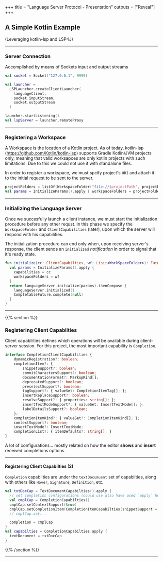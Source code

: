 +++
title = "Language Server Protocol - Presentation"
outputs = ["Reveal"]
+++

## A Simple Kotlin Example
(Leveraging kotlin-lsp and LSP4J)

---

### Server Connection
Accomplished by means of Sockets input and output streams

```kt
val socket = Socket("127.0.0.1", 9999)

val launcher =
  LSPLauncher.createClientLauncher(
    languageClient,
    socket.inputStream,
    socket.outputStream
  )

launcher.startListening()
val lspServer = launcher.remoteProxy
```

---

### Registering a Workspace
A Workspace is the location of a Kotlin project. As of today, kotlin-lsp (https://github.com/Kotlin/kotlin-lsp) supports Gradle Kotlin/JVM projects only, meaning that
valid worksapces are only kotlin projects with such limitations. Due to this we could not use it with standalone files.

In order to register a workspace, we must spcify project's `URI` and attach it to the initial request to be sent to the server.

```kt
projectFolders = listOf(WorkspaceFolder("file://$projectPath", projectName))
val params = InitializeParams().apply { workspaceFolders = projectFolders }
```

---

### Initializing the Language Server
Once we succesfully launch a client instance, we must start the initialization procedure before any other requst. In this phase
we specify the `WorkspaceFolder` and `ClientCapabilities` (later), upon which the server will respond with his capabilities.

The initialization procedure can end only when, upon receiving server's
response, the client sends an `initialized` *notification* in order to signal
that it's ready state.

```kt
fun initialize(cc: ClientCapabilties, wf: Lisit<WorkSpaceFolder>): Future<Void> {
  val params = InitializeParams().apply {
    capabilities = cc
    workspaceFolders = wf
  }
  return languageServer.initialize(params).thenCompose {
    languageServer.initialized()
    CompletableFuture.complete(null)
  }
}
```



---
{{% section %}}

### Registering Client Capabilties
Client capabilities defines which operations will be available during client-server session. For this project, the most important capability is `Completion`.

```ts
interface CompletionClientCapabilities {
	dynamicRegistration?: boolean;
	completionItem?: {
		snippetSupport?: boolean;
		commitCharactersSupport?: boolean;
		documentationFormat?: MarkupKind[];
		deprecatedSupport?: boolean;
		preselectSupport?: boolean;
		tagSupport?: { valueSet: CompletionItemTag[]; };
		insertReplaceSupport?: boolean;
		resolveSupport?: { properties: string[]; };
		insertTextModeSupport?: { valueSet: InsertTextMode[]; };
		labelDetailsSupport?: boolean;
	};
	completionItemKind?: { valueSet?: CompletionItemKind[]; };
	contextSupport?: boolean;
	insertTextMode?: InsertTextMode;
	completionList?: { itemDefaults?: string[]; }
}
```


A lot of configurations... mostly related on how the editor **shows** and **insert** received completions options.

---

#### Registering Client Capabilties (2)

`Completion` capabilties are under the `textDocumuent` set of capabilties, along with others like `Hover`, `Signature`, `Definition`, etc.

```kt
val txtDocCap = TextDocumentCapabilties().apply {
  // set completion configurations (could use also have used `apply` here too)
  val cmplCap = CompletionCapabilties()
  cmplCap.setContextSupport(true)
  cmplCap.setCompletionItem(CompletionItemCapabilties(snippetSupport = true))
  // cmplCap.set...

  completion = cmplCap
}
val capabilties = CompletionCapabilties.apply {
  textDocument = txtDocCap
}
```

{{% /section %}}

---
